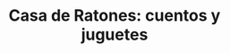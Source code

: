 ---
title: "Casa de Ratones: cuentos y juguetes"
url: /rocafort/casa-de-ratones-cuentos-y-juguetes/
shop: juguetes
---